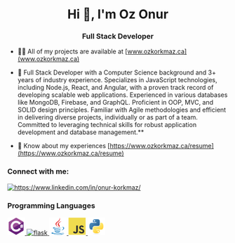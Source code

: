 <h1 align="center">Hi 👋, I'm Oz Onur</h1>
<h3 align="center">Full Stack Developer</h3>

- 👨‍💻 All of my projects are available at [www.ozkorkmaz.ca](www.ozkorkmaz.ca)

- 💬 Full Stack Developer with a Computer Science background and 3+ years of industry experience. Specializes in JavaScript technologies, including Node.js, React, and Angular, with a proven track record of developing scalable web applications. Experienced in various databases like MongoDB, Firebase, and GraphQL. Proficient in OOP, MVC, and SOLID design principles. Familiar with Agile methodologies and efficient in delivering diverse projects, individually or as part of a team. Committed to leveraging technical skills for robust application development and database management.**

- 📄 Know about my experiences [https://www.ozkorkmaz.ca/resume](https://www.ozkorkmaz.ca/resume)

<h3 align="left">Connect with me:</h3>
<p align="left">
<a href="https://linkedin.com/in/https://www.linkedin.com/in/onur-korkmaz/" target="blank"><img align="center" src="https://raw.githubusercontent.com/rahuldkjain/github-profile-readme-generator/master/src/images/icons/Social/linked-in-alt.svg" alt="https://www.linkedin.com/in/onur-korkmaz/" height="30" width="40" /></a>
</p>

<h3 align="left">Programming Languages</h3>
<p align="left"> <a href="https://www.w3schools.com/cs/" target="_blank" rel="noreferrer"> <img src="https://raw.githubusercontent.com/devicons/devicon/master/icons/csharp/csharp-original.svg" alt="csharp" width="40" height="40"/> </a> <a href="https://flask.palletsprojects.com/" target="_blank" rel="noreferrer"> <img src="https://www.vectorlogo.zone/logos/pocoo_flask/pocoo_flask-icon.svg" alt="flask" width="40" height="40"/> </a> <a href="https://www.java.com" target="_blank" rel="noreferrer"> <img src="https://raw.githubusercontent.com/devicons/devicon/master/icons/java/java-original.svg" alt="java" width="40" height="40"/> </a> <a href="https://developer.mozilla.org/en-US/docs/Web/JavaScript" target="_blank" rel="noreferrer"> <img src="https://raw.githubusercontent.com/devicons/devicon/master/icons/javascript/javascript-original.svg" alt="javascript" width="40" height="40"/> </a> <a href="https://www.python.org" target="_blank" rel="noreferrer"> <img src="https://raw.githubusercontent.com/devicons/devicon/master/icons/python/python-original.svg" alt="python" width="40" height="40"/> </a> </p>
